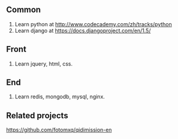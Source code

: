 Common
-------
1. Learn python at http://www.codecademy.com/zh/tracks/python
2. Learn django at https://docs.djangoproject.com/en/1.5/

Front
-------
1. Learn jquery, html, css.

End
-------
1. Learn redis, mongodb, mysql, nginx.

Related projects
----------------
https://github.com/fotomxq/qidimission-en
